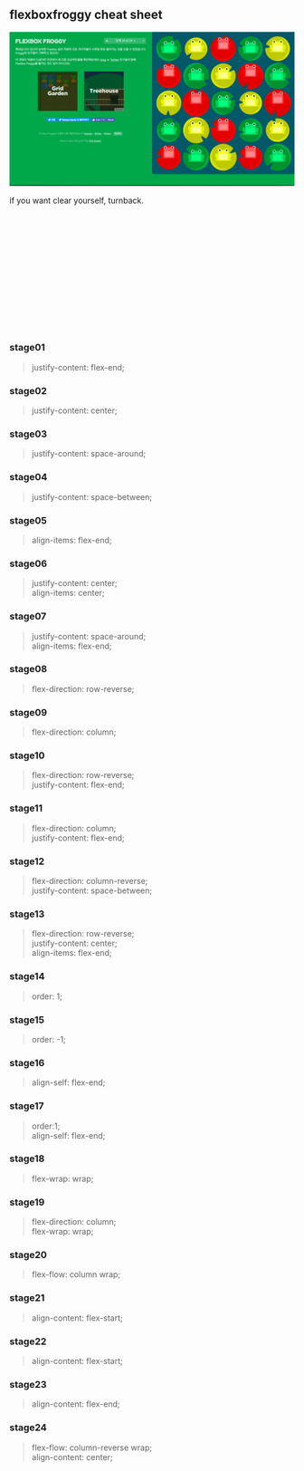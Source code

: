 ## flexboxfroggy cheat sheet

![](./flexboxfroggyclear.png)

if you want clear yourself, turnback.


<br><br><br><br><br><br><br><br><br><br><br><br>







### stage01
>justify-content: flex-end;

### stage02
>justify-content: center;

### stage03
>justify-content: space-around;

### stage04
>justify-content: space-between;

### stage05
>align-items: flex-end;

### stage06
>justify-content: center;<br>
align-items: center;

### stage07
>justify-content: space-around;<br>
align-items: flex-end;

### stage08
>flex-direction: row-reverse;

### stage09
>flex-direction: column;

### stage10
>flex-direction: row-reverse;<br>
justify-content: flex-end;

### stage11
>flex-direction: column;<br>
justify-content: flex-end;

### stage12
>flex-direction: column-reverse;<br>
justify-content: space-between;

### stage13
>flex-direction: row-reverse;<br>
justify-content: center;<br>
align-items: flex-end;

### stage14
>order: 1;

### stage15
>order: -1;

### stage16
>align-self: flex-end;

### stage17
>order:1;<br>
align-self: flex-end;

### stage18
>flex-wrap: wrap;

### stage19
>flex-direction: column;<br>
flex-wrap: wrap;

### stage20
>flex-flow: column wrap;

### stage21
>align-content: flex-start;

### stage22
>align-content: flex-start;


### stage23
>align-content: flex-end;


### stage24
> flex-flow: column-reverse wrap; <br>
align-content: center;


